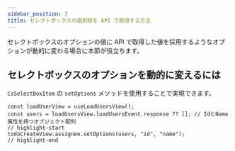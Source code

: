 ```yaml
---
sidebar_position: 3
title: セレクトボックスの選択肢を API で取得する方法
---
```


セレクトボックスのオプションの値に API で取得した値を採用するようなオプションが動的に変わる場合に本節が役立ちます。

## セレクトボックスのオプションを動的に変えるには

`CsSelectBoxItem` の `setOptions` メソッドを使用することで実現できます。

```tsx title="実装例"
const loadUserView = useLoadUsersView();
const users = loadUsersView.loadUsersEvent.response ?? []; // IdとName属性を持つオブジェクト配列
// highlight-start
todoCreateView.assignee.setOptions(users, "id", "name");
// highlight-end
```
